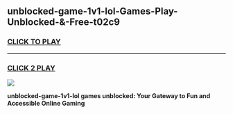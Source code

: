 
## unblocked-game-1v1-lol-Games-Play-Unblocked-&-Free-t02c9
<h3>
<a href="https://premium76.site?title=unblocked-game-1v1-lol&ref=24A">CLICK TO PLAY</a></h3>
<hr>

<h3>
<a href="https://premium76.site?title=unblocked-game-1v1-lol&ref=24A">CLICK 2 PLAY</a>
  
</h3>

<a href="https://premium76.site?title=unblocked-game-1v1-lol&ref=24A"><img src="https://clearcache.store/games.png"></a>


**unblocked-game-1v1-lol games unblocked: Your Gateway to Fun and Accessible Online Gaming**

